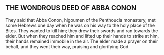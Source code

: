 ## THE WONDROUS DEED OF ABBA CONON

They said that Abba Conon, higoumen of the Penthoucla monastery, met some Hebrews one day when he was on his way to the holy place of the Bites. They wanted to kill him; they drew their swords and ran towards the elder. But when they reached him and lifted up their hands to strike at him, their hands remained immobile in the air. The elder made a prayer on their behalf, and they went their way, praising and glorifying God.
